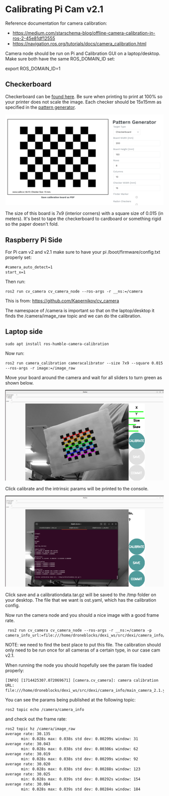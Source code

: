 # Calibrating Pi Cam v2.1

Reference documentation for camera calibration:
- https://medium.com/starschema-blog/offline-camera-calibration-in-ros-2-45e81df12555
- https://navigation.ros.org/tutorials/docs/camera_calibration.html

Camera node should be run on Pi and Calibration GUI on a laptop/desktop. Make sure both have the same ROS_DOMAIN_ID set:

export ROS_DOMAIN_ID=1

## Checkerboard
Checkerboard can be [found here](./assets/calib.io_checker_200x150_8x10_15.pdf). Be sure when printing to print at 100% so your printer does not scale the image. Each checker should be 15x15mm as specified in the [pattern generator](https://calib.io/pages/camera-calibration-pattern-generator).

![Sample checkerboard](./assets/pattern_generator.png)

The size of this board is 7x9 (interior corners) with a square size of 0.015 (in meters). It's best to tape the checkerboard to cardboard or something rigid so the paper doesn't fold.

## Raspberry Pi Side

For Pi cam v2 and v2.1 make sure to have your pi /boot/firmware/config.txt properly set:

```
#camera_auto_detect=1
start_x=1
```

Then run:

```
ros2 run cv_camera cv_camera_node --ros-args -r __ns:=/camera
```

This is from: https://github.com/Kapernikov/cv_camera

The namespace of /camera is important so that on the laptop/desktop it finds the /camera/image_raw topic and we can do the calibration.

## Laptop side

```
sudo apt install ros-humble-camera-calibration
```

Now run:

```
ros2 run camera_calibration cameracalibrator --size 7x9 --square 0.015 --ros-args -r image:=/image_raw
```

Move your board around the camera and wait for all sliders to turn green as shown below.

![GUI](./assets/gui_calibrate.png)

Click calibrate and the intrinsic params will be printed to the console.

![Calibration](./assets/gui_save.png)

Click save and a calibrationdata.tar.gz will be saved to the /tmp folder on your desktop. The file that we want is ost.yaml, which has the calibration config.

Now run the camera node and you should a nice image with a good frame rate.

```
 ros2 run cv_camera cv_camera_node --ros-args -r __ns:=/camera -p camera_info_url:=file:///home/droneblocks/dexi_ws/src/dexi/camera_info/main_camera_2.1.yaml
 ```

 NOTE: we need to find the best place to put this file. The calibration should only need to be run once for all cameras of a certain type, in our case cam v2.1.

 When running the node you should hopefully see the param file loaded properly:

 ```
 [INFO] [1714425307.072069671] [camera.cv_camera]: camera calibration URL: file:///home/droneblocks/dexi_ws/src/dexi/camera_info/main_camera_2.1.yaml
 ```

 You can see the params being published at the following topic:

 ```
 ros2 topic echo /camera/camera_info
 ```

 and check out the frame rate:

 ```
 ros2 topic hz /camera/image_raw
 average rate: 30.135
        min: 0.028s max: 0.038s std dev: 0.00299s window: 31
average rate: 30.043
        min: 0.028s max: 0.038s std dev: 0.00306s window: 62
average rate: 30.019
        min: 0.028s max: 0.038s std dev: 0.00299s window: 92
average rate: 30.020
        min: 0.028s max: 0.038s std dev: 0.00288s window: 123
average rate: 30.025
        min: 0.028s max: 0.039s std dev: 0.00292s window: 154
average rate: 30.004
        min: 0.028s max: 0.039s std dev: 0.00284s window: 184
```










